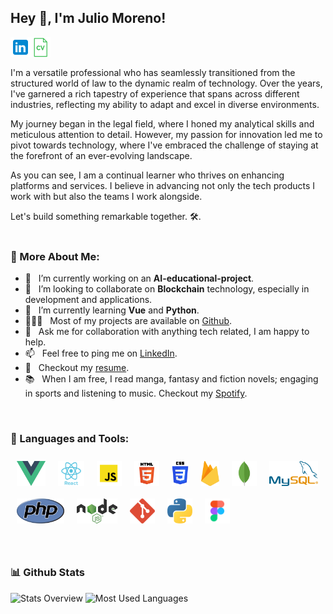 ## Hey 👋, I'm Julio Moreno!

<a href='https://www.linkedin.com/in/juliomoren0/' target="_blank"><img align='left' alt="linkedin" src="./img/icons8-linkedin-96.png" height='32px'/></a>
<a href='https://drive.google.com/file/d/1hm-7il5zPCx9suybldwJRLtwozrw4y3F/view?usp=drive_link' target="_blank"><img align='left' alt="cv" src="./img/icons8-cv-64.png" height='32px'/></a>
<br/>
<br/>

I'm a versatile professional who has seamlessly transitioned from the structured world of law to the dynamic realm of technology. Over the years, I've garnered a rich tapestry of experience that spans across different industries, reflecting my ability to adapt and excel in diverse environments.

My journey began in the legal field, where I honed my analytical skills and meticulous attention to detail. However, my passion for innovation led me to pivot towards technology, where I've embraced the challenge of staying at the forefront of an ever-evolving landscape.

As you can see, I am a continual learner who thrives on enhancing platforms and services. I believe in advancing not only the tech products I work with but also the teams I work alongside.

Let's build something remarkable together. 🛠️.
<br/>
<br/>
  
### 🧐 More About Me:

- 🔭 &nbsp; I’m currently working on an **AI-educational-project**.
- 🤝 &nbsp; I’m looking to collaborate on **Blockchain** technology, especially in development and applications.
- 🌱 &nbsp; I’m currently learning **Vue** and **Python**.
- 👨🏻‍💻 &nbsp; Most of my projects are available on [Github](https://github.com/Dokh0?tab=repositories).
- 💬 &nbsp; Ask me for collaboration with anything tech related, I am happy to help.
- 📫 &nbsp; Feel free to ping me on [LinkedIn](https://www.linkedin.com/in/juliomoren0/).
- 📝 &nbsp; Checkout my [resume](https://drive.google.com/file/d/1hm-7il5zPCx9suybldwJRLtwozrw4y3F/view?usp=drive_link).
- 📚 &nbsp; When I am free, I read manga, fantasy and fiction novels; engaging in sports and listening to music. Checkout my [Spotify](https://open.spotify.com/user/11128023431?si=2ee2e893ad794724).

<br>

### 🔨 Languages and Tools:

<a href="https://vuejs.org/" target="_blank"> <img align="left" src="./img/vue.png" alt="vue" height="40px" style="margin: 10px;"/> </a>
<a href="https://react.dev/" target="_blank"> <img align="left" src="./img/react.png" alt="react" height="40px" style="margin: 10px;"/> </a>
<a href="https://www.javascript.com/" target="_blank"> <img align="left" alt="javascript" height ="40px" src="./img/javascript.png" style="margin: 10px;"> </a>
<a href="hhttps://html.spec.whatwg.org/" target="_blank"><img align="left" alt="html" height ="40px" src="./img/html.png" style="margin: 10px;"></a>
<a href="https://www.w3.org/TR/CSS/#css" target="_blank"><img align="left" alt="css" height ="40px" src="./img/css.png" style="margin: 10px;"></a>
<a href="https://firebase.google.com/" target="_blank"> <img align="left" src="./img/firebase.png" alt="firebase" height ="40px" style="margin: 10px;"/> </a>
<a href="https://www.mongodb.com/" target="_blank"> <img align="left" alt="mongodb" height ="40px"  src="./img/mongodbleaf.svg" style="margin: 10px;"> </a>
<a href="https://www.mysql.com/" target="_blank"><img align="left" alt="mysql" height ="40px" src="./img/mysql.png" style="margin: 10px;"></a>
<a href="https://www.php.net/" target="_blank"> <img align="left" alt="php" height ="40px" src="./img/php.png" style="margin: 10px;"></a>
<a href="https://nodejs.org/" target="_blank"><img align="left" alt="nodejs" height ="40px" src="./img/nodejs.png" style="margin: 10px;"></a>
<a href="https://git-scm.com/" target="_blank"> <img src="./img/git.png" align="left" alt="git" height='40px' style="margin: 10px;"/> </a>
<a href="https://www.figma.com/" target="_blank"> <img src="./img/figma.png" alt="figma" height='40px' style="margin: 10px;"/> </a>
<a href="https://www.python.org" target="_blank"><img align="left" alt="Python" style="margin: 10px;" height ="40px" src="./img/python.png"></a>

<br>

### 📊 Github Stats

![Stats Overview](https://github-readme-stats.vercel.app/api?username=Dokh0&show_icons=true&theme=radical&hide_rank=true) 
![Most Used Languages](https://github-readme-stats.vercel.app/api/top-langs/?username=Dokh0&layout=compact&theme=radical)

<br>

<!-- ### 🛠️ My Projects
<a href="https://github.com/rahul-jha98/Artistify.ai" target="_blank"> <img alt="artistify" src="./projects/artistify.svg" height="68" align="left"> </a>
<a href="https://github.com/rahul-jha98/sheets-database" target="_blank"> <img alt="sheetsdatabase" src="./projects/sheetsdatabase.svg"  height="68" align="left"> </a>
<a href="https://github.com/rahul-jha98/README_icons" target="_blank"> <img alt="readmeicons" src="./projects/readmeicons.svg" height="68" align="left"> </a>
<a href="https://github.com/rahul-jha98/PasswordKeeper" target="_blank"> <img alt="passwordkeeper" src="./projects/passwordkeeper.svg" height="68" align="left"> </a>
<a href="https://github.com/rahul-jha98/PasswordKeeper" target="_blank"> <img alt="oxytracker" src="./projects/oxytracker.svg" height="68" align="left"> </a>
<a href="https://github.com/rahul-jha98/PasswordKeeper" target="_blank"> <img alt="wavelength" src="./projects/wavelength.svg" height="68" align="left"> </a> -->
